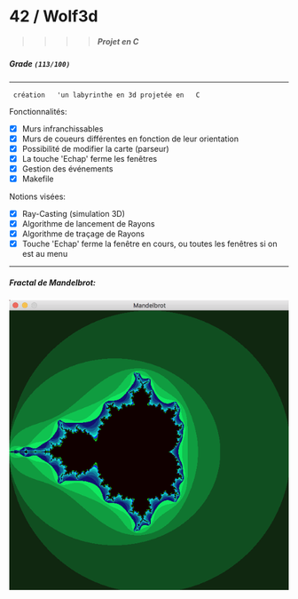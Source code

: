 # 42  /  Wolf3d
>>>> ##### Projet en C

##### Grade ``(113/100)``
--------  -----------------------
```
 création   'un labyrinthe en 3d projetée en   C
```

Fonctionnalités:
- [X] Murs infranchissables
- [X] Murs de coueurs différentes en fonction de leur orientation
- [X] Possibilité de modifier la carte (parseur)
- [X] La touche 'Echap' ferme les fenêtres
- [X] Gestion des événements
- [X] Makefile

Notions visées:
- [X] Ray-Casting (simulation 3D)
- [X] Algorithme de lancement de Rayons
- [X] Algorithme de traçage de Rayons
- [X] Touche 'Echap' ferme la fenêtre en cours, ou toutes les fenêtres si on est au menu

 -----------------------

##### Fractal de Mandelbrot:
![Mandelbrot](https://github.com/pde-maul/42/blob/master/Fractol/Mandelbrot%20fractal.png)
